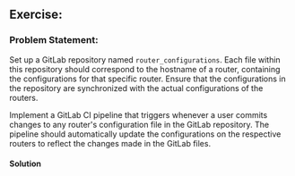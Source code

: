 ##  Exercise:
### Problem Statement:

Set up a GitLab repository named `router_configurations`. Each file within this repository should correspond to the hostname of a router, containing the configurations for that specific router. Ensure that the configurations in the repository are synchronized with the actual configurations of the routers.

Implement a GitLab CI pipeline that triggers whenever a user commits changes to any router's configuration file in the GitLab repository. The pipeline should automatically update the configurations on the respective routers to reflect the changes made in the GitLab files.


#### Solution